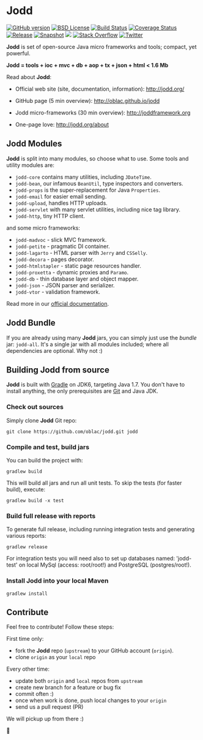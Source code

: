 Jodd
====

[![GitHub version](https://badge.fury.io/gh/oblac%2Fjodd.svg)](https://badge.fury.io/gh/oblac%2Fjodd)
[![BSD License](http://img.shields.io/badge/license-BSD-blue.svg)](http://jodd.org/license.html)
[![Build Status](https://travis-ci.org/oblac/jodd.png)](https://travis-ci.org/oblac/jodd)
[![Coverage Status](https://coveralls.io/repos/oblac/jodd/badge.png?branch=master)](https://coveralls.io/r/oblac/jodd?branch=master)
[![Release](https://img.shields.io/github/tag/oblac/jodd.svg)](https://github.com/oblac/jodd/releases)
[![Snapshot](https://api.bintray.com/packages/oblac/jodd/org.jodd%3Ajodd-core/images/download.svg)](https://bintray.com/oblac/jodd)
[![](https://jitpack.io/v/oblac/jodd.svg)](https://jitpack.io/#oblac/jodd)
[![Stack Overflow](http://img.shields.io/badge/stack%20overflow-jodd-4183C4.svg)](http://stackoverflow.com/questions/tagged/jodd)
[![Twitter](https://img.shields.io/twitter/url/https/github.com/oblac/jodd.svg?style=social)](https://twitter.com/intent/tweet?text=Wow:&url=%5Bobject%20Object%5D)

**Jodd** is set of open-source Java micro frameworks and tools; compact, yet powerful.

**Jodd = tools + ioc + mvc + db + aop + tx + json + html < 1.6 Mb**

Read about **Jodd**:

+ Official web site (site, documentation, information): http://jodd.org/

+ GitHub page (5 min overview): http://oblac.github.io/jodd

+ Jodd micro-frameworks (30 min overview): http://joddframework.org

+ One-page love: http://jodd.org/about


## Jodd Modules

**Jodd** is split into many modules, so choose what to use.
Some tools and utility modules are:

+ `jodd-core` contains many utilities, including `JDateTime`.
+ `jodd-bean`, our infamous `BeanUtil`, type inspectors and converters.
+ `jodd-props` is the super-replacement for Java `Properties`.
+ `jodd-email` for easier email sending.
+ `jodd-upload`, handles HTTP uploads.
+ `jodd-servlet` with many servlet utilities, including nice tag library.
+ `jodd-http`, tiny HTTP client.

and some micro frameworks:

+ `jodd-madvoc` - slick MVC framework.
+ `jodd-petite` - pragmatic DI container.
+ `jodd-lagarto` - HTML parser with `Jerry` and `CSSelly`.
+ `jodd-decora` - pages decorator.
+ `jodd-htmlstapler` - static page resources handler.
+ `jodd-proxetta` - dynamic proxies and `Paramo`.
+ `jodd-db` - thin database layer and object mapper.
+ `jodd-json` - JSON parser and serializer.
+ `jodd-vtor` - validation framework.

Read more in our [official documentation](http://jodd.org/doc).

## Jodd Bundle

If you are already using many **Jodd** jars, you can simply
just use the _bundle_ jar: `jodd-all`. It's a single jar with
all modules included; where all dependencies are optional. Why not :)


## Building Jodd from source

**Jodd** is built with [Gradle](http://gradle.org/) on JDK6,
targeting Java 1.7. You don't have to install anything,
the only prerequisites are [Git](http://help.github.com/set-up-git-redirect)
and Java JDK.

### Check out sources

Simply clone **Jodd** Git repo:

    git clone https://github.com/oblac/jodd.git jodd

### Compile and test, build jars

You can build the project with:

    gradlew build

This will build all jars and run all unit tests.
To skip the tests (for faster build), execute:

    gradlew build -x test

### Build full release with reports

To generate full release, including running integration tests and generating various reports:

    gradlew release

For integration tests you will need also to set up databases named: 'jodd-test' on local MySql (access: root/root!) and PostgreSQL (postgres/root!).

### Install Jodd into your local Maven

    gradlew install

## Contribute

Feel free to contribute! Follow these steps:

First time only:

+ fork the **Jodd** repo (`upstream`) to your GitHub account (`origin`).
+ clone `origin` as your `local` repo

Every other time:

+ update both `origin` and `local` repos from `upstream`
+ create new branch for a feature or bug fix
+ commit often :)
+ once when work is done, push local changes to your `origin`
+ send us a pull request (PR)

We will pickup up from there :)

:rocket: